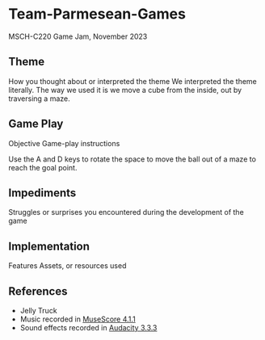# Team-Parmesean-Games
MSCH-C220 Game Jam, November 2023

## Theme
How you thought about or interpreted the theme
We interpreted the theme literally. The way we used it is we move a cube from the inside, out by traversing a maze.

## Game Play
Objective
Game-play instructions

Use the A and D keys to rotate the space to move the ball out of a maze to reach the goal point.

## Impediments
Struggles or surprises you encountered during the development of the game

## Implementation
Features
Assets, or resources used

## References
- Jelly Truck
- Music recorded in [MuseScore 4.1.1](https://musescore.org/en)
- Sound effects recorded in [Audacity 3.3.3](https://www.audacityteam.org/)

## Future Development


# Created by: Parmesean
Jack Horvath, Seth Bolden, Haley O'Hair, Mailouda W.M 
